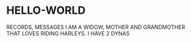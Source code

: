 # HELLO-WORLD
RECORDS, MESSAGES
I AM A WIDOW, MOTHER AND GRANDMOTHER THAT LOVES RIDING HARLEYS. I HAVE 2 DYNAS
